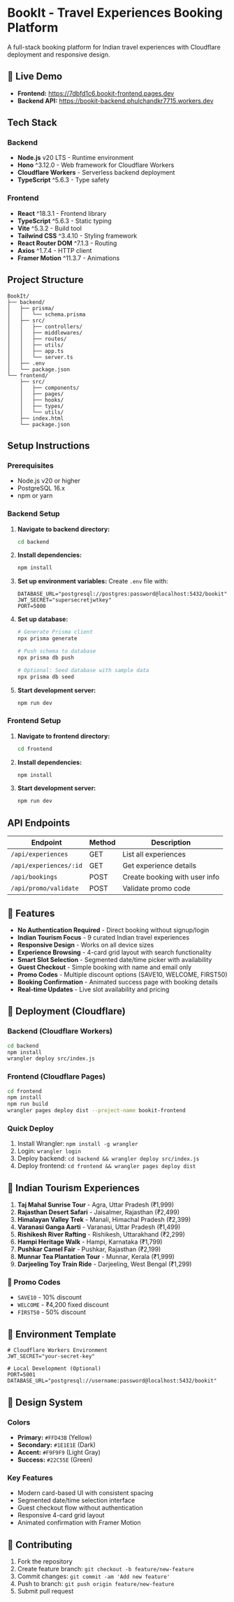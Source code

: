 # BookIt - Travel Experiences Booking Platform

A full-stack booking platform for Indian travel experiences with Cloudflare deployment and responsive design.

## 🚀 Live Demo
- **Frontend:** https://7dbfd1c6.bookit-frontend.pages.dev
- **Backend API:** https://bookit-backend.phulchandkr7715.workers.dev

##  Tech Stack

### Backend
- **Node.js** v20 LTS - Runtime environment
- **Hono** ^3.12.0 - Web framework for Cloudflare Workers
- **Cloudflare Workers** - Serverless backend deployment
- **TypeScript** ^5.6.3 - Type safety

### Frontend
- **React** ^18.3.1 - Frontend library
- **TypeScript** ^5.6.3 - Static typing
- **Vite** ^5.3.2 - Build tool
- **Tailwind CSS** ^3.4.10 - Styling framework
- **React Router DOM** ^7.1.3 - Routing
- **Axios** ^1.7.4 - HTTP client
- **Framer Motion** ^11.3.7 - Animations

## Project Structure

```
BookIt/
├── backend/
│   ├── prisma/
│   │   └── schema.prisma
│   ├── src/
│   │   ├── controllers/
│   │   ├── middlewares/
│   │   ├── routes/
│   │   ├── utils/
│   │   ├── app.ts
│   │   └── server.ts
│   ├── .env
│   └── package.json
└── frontend/
    ├── src/
    │   ├── components/
    │   ├── pages/
    │   ├── hooks/
    │   ├── types/
    │   └── utils/
    ├── index.html
    └── package.json
```

## Setup Instructions

### Prerequisites
- Node.js v20 or higher
- PostgreSQL 16.x
- npm or yarn

### Backend Setup

1. **Navigate to backend directory:**
   ```bash
   cd backend
   ```

2. **Install dependencies:**
   ```bash
   npm install
   ```

3. **Set up environment variables:**
   Create `.env` file with:
   ```env
   DATABASE_URL="postgresql://postgres:password@localhost:5432/bookit"
   JWT_SECRET="supersecretjwtkey"
   PORT=5000
   ```

4. **Set up database:**
   ```bash
   # Generate Prisma client
   npx prisma generate
   
   # Push schema to database
   npx prisma db push
   
   # Optional: Seed database with sample data
   npx prisma db seed
   ```

5. **Start development server:**
   ```bash
   npm run dev
   ```

### Frontend Setup

1. **Navigate to frontend directory:**
   ```bash
   cd frontend
   ```

2. **Install dependencies:**
   ```bash
   npm install
   ```

3. **Start development server:**
   ```bash
   npm run dev
   ```

## API Endpoints

| Endpoint | Method | Description |
|----------|--------|-----------|
| `/api/experiences` | GET | List all experiences |
| `/api/experiences/:id` | GET | Get experience details |
| `/api/bookings` | POST | Create booking with user info |
| `/api/promo/validate` | POST | Validate promo code |




## 📱 Features

- **No Authentication Required** - Direct booking without signup/login
- **Indian Tourism Focus** - 9 curated Indian travel experiences
- **Responsive Design** - Works on all device sizes
- **Experience Browsing** - 4-card grid layout with search functionality
- **Smart Slot Selection** - Segmented date/time picker with availability
- **Guest Checkout** - Simple booking with name and email only
- **Promo Codes** - Multiple discount options (SAVE10, WELCOME, FIRST50)
- **Booking Confirmation** - Animated success page with booking details
- **Real-time Updates** - Live slot availability and pricing

## 🚀 Deployment (Cloudflare)

### Backend (Cloudflare Workers)
```bash
cd backend
npm install
wrangler deploy src/index.js
```

### Frontend (Cloudflare Pages)
```bash
cd frontend
npm install
npm run build
wrangler pages deploy dist --project-name bookit-frontend
```

### Quick Deploy
1. Install Wrangler: `npm install -g wrangler`
2. Login: `wrangler login`
3. Deploy backend: `cd backend && wrangler deploy src/index.js`
4. Deploy frontend: `cd frontend && wrangler pages deploy dist`


## 🎯 Indian Tourism Experiences

1. **Taj Mahal Sunrise Tour** - Agra, Uttar Pradesh (₹1,999)
2. **Rajasthan Desert Safari** - Jaisalmer, Rajasthan (₹2,499)
3. **Himalayan Valley Trek** - Manali, Himachal Pradesh (₹2,399)
4. **Varanasi Ganga Aarti** - Varanasi, Uttar Pradesh (₹1,499)
5. **Rishikesh River Rafting** - Rishikesh, Uttarakhand (₹2,299)
6. **Hampi Heritage Walk** - Hampi, Karnataka (₹1,799)
7. **Pushkar Camel Fair** - Pushkar, Rajasthan (₹2,199)
8. **Munnar Tea Plantation Tour** - Munnar, Kerala (₹1,999)
9. **Darjeeling Toy Train Ride** - Darjeeling, West Bengal (₹1,299)

### 🎫 Promo Codes
- `SAVE10` - 10% discount
- `WELCOME` - ₹4,200 fixed discount
- `FIRST50` - 50% discount

## 📄 Environment Template

```env
# Cloudflare Workers Environment
JWT_SECRET="your-secret-key"

# Local Development (Optional)
PORT=5001
DATABASE_URL="postgresql://username:password@localhost:5432/bookit"
```

## 🎨 Design System

### Colors
- **Primary:** `#FFD43B` (Yellow)
- **Secondary:** `#1E1E1E` (Dark)
- **Accent:** `#F9F9F9` (Light Gray)
- **Success:** `#22C55E` (Green)

### Key Features
- Modern card-based UI with consistent spacing
- Segmented date/time selection interface
- Guest checkout flow without authentication
- Responsive 4-card grid layout
- Animated confirmation with Framer Motion

## 🤝 Contributing

1. Fork the repository
2. Create feature branch: `git checkout -b feature/new-feature`
3. Commit changes: `git commit -am 'Add new feature'`
4. Push to branch: `git push origin feature/new-feature`
5. Submit pull request

